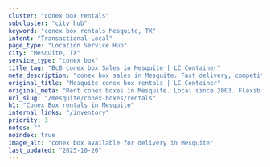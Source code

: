```yaml
---
cluster: "conex box rentals"
subcluster: "city hub"
keyword: "conex box rentals Mesquite, TX"
intent: "Transactional-Local"
page_type: "Location Service Hub"
city: "Mesquite, TX"
service_type: "conex box"
title_tag: "Bc8 conex box Sales in Mesquite | LC Container"
meta_description: "conex box sales in Mesquite. Fast delivery, competitive pricing. Serving conex boxes area. Quote ID: EQF. Call (214) 524-4168 for your free quote today."
original_title: "Mesquite conex box rentals | LC Container"
original_meta: "Rent conex boxes in Mesquite. Local since 2003. Flexible rental terms. Same-week delivery available. Get your free quote — call (214) 524-4168 today."
url_slug: "/mesquite/conex-boxes/rentals"
h1: "Conex Box rentals in Mesquite"
internal_links: "/inventory"
priority: 3
notes: ""
noindex: true
image_alt: "conex box available for delivery in Mesquite"
last_updated: "2025-10-20"
---
```


<!-- TODO: Add unique city/inventory copy, images, and internal links here. -->
